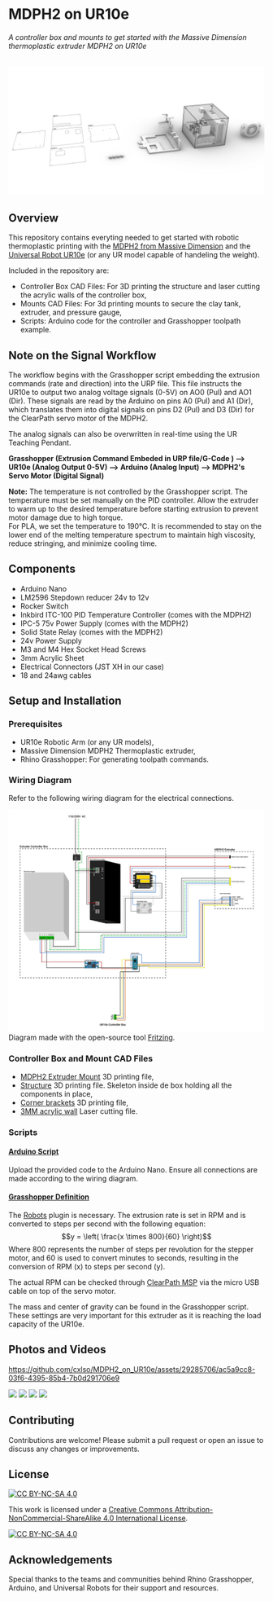 # MDPH2 on UR10e
###### A controller box and mounts to get started with the Massive Dimension thermoplastic extruder MDPH2 on UR10e

![Render_MDPH2_on_UR10e](Pictures/Render_MDPH2_on_UR10e.jpg)

## Overview
This repository contains everyting needed to get started with robotic thermoplastic printing with the [MDPH2 from Massive Dimension](https://massivedimension.com/products/mdphe-v1-pellet-head-extruder-system) and the [Universal Robot UR10e](https://www.universal-robots.com/products/ur10-robot/) (or any UR model capable of handeling the weight).

Included in the repository are:

- Controller Box CAD Files: For 3D printing the structure and laser cutting the acrylic walls of the controller box,
- Mounts CAD Files: For 3d printing mounts to secure the clay tank, extruder, and pressure gauge,
- Scripts: Arduino code for the controller and Grasshopper toolpath example.

## Note on the Signal Workflow

The workflow begins with the Grasshopper script embedding the extrusion commands (rate and direction) into the URP file. This file instructs the UR10e to output two analog voltage signals (0-5V) on AO0 (Pul) and AO1 (Dir). These signals are read by the Arduino on pins A0 (Pul) and A1 (Dir), which translates them into digital signals on pins D2 (Pul) and D3 (Dir) for the ClearPath servo motor of the MDPH2.

The analog signals can also be overwritten in real-time using the UR Teaching Pendant. 

**Grasshopper (Extrusion Command Embeded in URP file/G-Code ) ⟶ UR10e (Analog Output 0-5V) ⟶ Arduino (Analog Input) ⟶ MDPH2's Servo Motor (Digital Signal)**

**Note:** The temperature is not controlled by the Grasshopper script. The temperature must be set manually on the PID controller. Allow the extruder to warm up to the desired temperature before starting extrusion to prevent motor damage due to high torque.  
For PLA, we set the temperature to 190°C. It is recommended to stay on the lower end of the melting temperature spectrum to maintain high viscosity, reduce stringing, and minimize cooling time.

## Components

- Arduino Nano
- LM2596 Stepdown reducer 24v to 12v
- Rocker Switch
- Inkbird ITC-100 PID Temperature Controller (comes with the MDPH2)
- IPC-5 75v Power Supply (comes with the MDPH2)
- Solid State Relay (comes with the MDPH2)
- 24v Power Supply
- M3 and M4 Hex Socket Head Screws
- 3mm Acrylic Sheet
- Electrical Connectors (JST XH in our case)
- 18 and 24awg cables 

## Setup and Installation

### Prerequisites

- UR10e Robotic Arm (or any UR models),
- Massive Dimension MDPH2 Thermoplastic extruder,
- Rhino Grasshopper: For generating toolpath commands.

### Wiring Diagram

Refer to the following wiring diagram for the electrical connections.

![MDPH2_on_UR10e_Wire_Diagram](Controller_Box/Wiring_Diagram/MDPH2_on_UR10e_Wire_Diagram.svg)
Diagram made with the open-source tool [Fritzing](https://fritzing.org/).

### Controller Box and Mount CAD Files

- [MDPH2 Extruder Mount](Mount/Print_MD_Extruder_Mount.stl) 3D printing file,
- [Structure](Controller_Box/CAD/Print_MD_Skeleton.stl) 3D printing file. Skeleton inside de box holding all the components in place,
- [Corner brackets](Controller_Box/CAD/Print_MD_Corner_Bracket.stl) 3D printing file,
- [3MM acrylic wall](Controller_Box/CAD/Cut_MD_3MM_Walls.AI) Laser cutting file.

### Scripts

#### [Arduino Script](Arduino/Stepper_PulseDir_MD)

Upload the provided code to the Arduino Nano. Ensure all connections are made according to the wiring diagram.

#### [Grasshopper Definition](Grasshopper/Basic_Robotic_Extrusion_MDPH2.gh)

The [Robots](https://www.food4rhino.com/en/app/robots) plugin is necessary. The extrusion rate is set in RPM and is converted to steps per second with the following equation:
$$y = \left( \frac{x \times 800}{60} \right)$$
Where 800 represents the number of steps per revolution for the stepper motor, and 60 is used to convert minutes to seconds, resulting in the conversion of RPM (x) to steps per second (y).

The actual RPM can be checked through [ClearPath MSP](https://www.teknic.com/files/downloads/motor_setup.zip) via the micro USB cable on top of the servo motor.

The mass and center of gravity can be found in the Grasshopper script. These settings are very important for this extruder as it is reaching the load capacity of the UR10e. 

## Photos and Videos

https://github.com/cxlso/MDPH2_on_UR10e/assets/29285706/ac5a9cc8-03f6-4395-85b4-7b0d291706e9

<img src="https://github.com/cxlso/MDPH2_on_UR10e/assets/29285706/effd8bc1-c4e3-410f-8999-9d7a34db1e4b" width="23%"></img> <img src="https://github.com/cxlso/MDPH2_on_UR10e/assets/29285706/a2818543-1c64-4062-9cc6-14fa658f7270" width="23%"></img> <img src="https://github.com/cxlso/MDPH2_on_UR10e/assets/29285706/daca66d9-8102-4669-9728-286e8a8b9e8d" width="23%"></img> <img src="https://github.com/cxlso/MDPH2_on_UR10e/assets/29285706/bd144e61-af86-4097-93f5-d0e02794067f" width="23%"></img> 

## Contributing

Contributions are welcome! Please submit a pull request or open an issue to discuss any changes or improvements.

## License

[![CC BY-NC-SA 4.0][cc-by-nc-sa-shield]][cc-by-nc-sa]

This work is licensed under a
[Creative Commons Attribution-NonCommercial-ShareAlike 4.0 International License][cc-by-nc-sa].

[![CC BY-NC-SA 4.0][cc-by-nc-sa-image]][cc-by-nc-sa]

[cc-by-nc-sa]: http://creativecommons.org/licenses/by-nc-sa/4.0/
[cc-by-nc-sa-image]: https://licensebuttons.net/l/by-nc-sa/4.0/88x31.png
[cc-by-nc-sa-shield]: https://img.shields.io/badge/License-CC%20BY--NC--SA%204.0-lightgrey.svg

## Acknowledgements

Special thanks to the teams and communities behind Rhino Grasshopper, Arduino, and Universal Robots for their support and resources.
